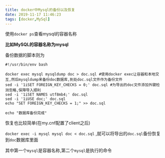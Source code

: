 ```yaml
---
title: docker中Mysql的备份以及恢复
date: 2019-11-17 11:46:23
tags: [docker,MySql]
---
```


使用`docker ps`查看mysql的容器名称

**比如MySQL的容器名称为mysql**

备份数据的脚本则为

```shell
#!/usr/bin/env bash

docker exec mysql mysqldump doc > doc.sql #使用docker exec让容器和本地交互,然后mysqldump来备份doc数据库,到处doc.sql文件作为备份文件
sed -i '1iSET FOREIGN_KEY_CHECKS = 0;' doc.sql #为导出的doc文件添加外键检测忽略,保障导入顺利
sed -i '1iSET NAMES utf8mb4;' doc.sql
sed -i '1iUSE doc;' doc.sql
echo "SET FOREIGN_KEY_CHECKS = 1;" >> doc.sql

echo "数据库备份完成"
```

恢复也比较简单(在my.cnf配置了client之后)

`docker exec -i mysql mysql doc < doc.sql` ,就可以将导出的`doc.sql`备份恢复到`doc`数据库里面

其中第一个`mysql`是容器名称,第二个`mysql`是执行的命令